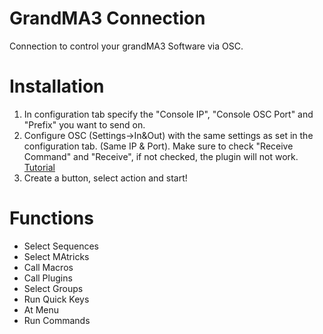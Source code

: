 # GrandMA3 Connection
Connection to control your grandMA3 Software via OSC.

# Installation
1. In configuration tab specify the "Console IP", "Console OSC Port" and "Prefix" you want to send on.
2. Configure OSC (Settings->In&Out) with the same settings as set in the configuration tab. (Same IP & Port). Make sure to check "Receive Command" and "Receive", if not checked, the plugin will not work. [Tutorial](https://help2.malighting.com/Page/grandMA3/remote_inputs_osc/en/1.8)
3. Create a button, select action and start!

# Functions
- Select Sequences
- Select MAtricks
- Call Macros
- Call Plugins
- Select Groups
- Run Quick Keys
- At Menu
- Run Commands
